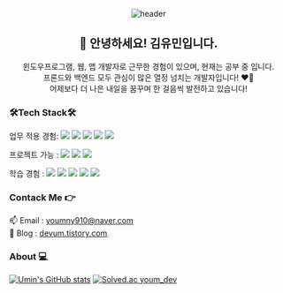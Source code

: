 <div align=center>
  
![header](https://capsule-render.vercel.app/api?type=waving&color=gradient&height=250&section=header&text=YOU%20MIN%20KIM&fontSize=60&animation=twinkling&fontAlignY=40)
  
## 👋 안녕하세요! 김유민입니다.  
  
  윈도우프로그램, 웹, 앱 개발자로 근무한 경험이 있으며, 현재는 공부 중 입니다.  
  프론드와 백엔드 모두 관심이 많은 열정 넘치는 개발자입니다! ❤️‍🔥  
  어제보다 더 나은 내일을 꿈꾸며 한 걸음씩 발전하고 있습니다!  
  
  </div>
  
### 🛠Tech Stack🛠  
    
  업무 적용 경험:
  <img src="https://img.shields.io/badge/C Sharp-239120?style=flat-square&logo=C Sharp&logoColor=white"/>
  <img src="https://img.shields.io/badge/.NET-512BD4?style=flat-square&logo=.NET&logoColor=white"/>
  <img src="https://img.shields.io/badge/ASP.NET-512BD4?style=flat-square&logo=.NET&logoColor=white"/>
  <img src="https://img.shields.io/badge/Android(Java)-3DDC84?style=flat-square&logo=Android&logoColor=white"/>
  <img src="https://img.shields.io/badge/MSSQL-000000?style=flat-square&logo=&logoColor=white"/>


  프로젝트 가능 : 
  <img src="https://img.shields.io/badge/Python-3776AB?style=flat-square&logo=Python&logoColor=white"/>
  <img src="https://img.shields.io/badge/Flask-000000?style=flat-square&logo=Flask&logoColor=white"/>
  <img src="https://img.shields.io/badge/Arduino-00979D?style=flat-square&logo=Arduino&logoColor=white"/>

  학습 경험 :
  <img src="https://img.shields.io/badge/Spring-6DB33F?style=flat-square&logo=Spring&logoColor=white"/>
  <img src="https://img.shields.io/badge/C++ -00599C?style=flat-square&logo=C++&logoColor=white"/>
  <img src="https://img.shields.io/badge/C-A8B9CC?style=flat-square&logo=C&logoColor=white"/>
  <img src="https://img.shields.io/badge/MYSQL-4479A1?style=flat-square&logo=MYSQL&logoColor=white"/>
  <img src="https://img.shields.io/badge/Oracle-F80000?style=flat-square&logo=Oracle&logoColor=white"/>

  
### Contack Me 👉
📫 Email : youmny910@naver.com  
💬 Blog : [devum.tistory.com](https://devum.tistory.com)
  
### About 💻
  [![Umin's GitHub stats](https://github-readme-stats.vercel.app/api?username=devuming&theme=onedark&show_icons=true&hide_border=true)](https://github.com/devuming/github-readme-stats) [![Solved.ac youm_dev](http://mazassumnida.wtf/api/v2/generate_badge?boj=youm_dev)](https://solved.ac/youm_dev)
